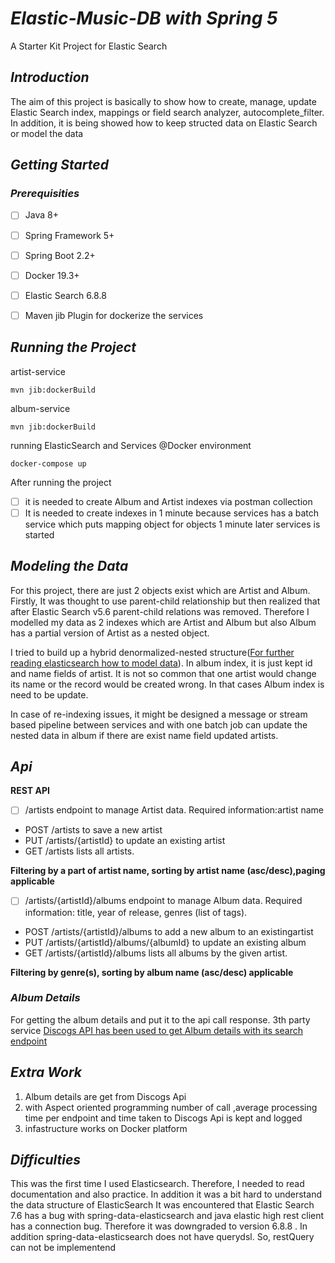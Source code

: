 # *Elastic-Music-DB with Spring 5*

A Starter Kit Project for Elastic Search 

## *Introduction*

The aim of this project is basically to show how to create, manage, update Elastic Search index, mappings or field search analyzer, autocomplete_filter. In addition, it is being showed how to keep structed data on Elastic Search or model the data

## *Getting Started*

### *Prerequisities*

 - [ ] Java 8+
 - [ ] Spring Framework 5+
 - [ ] Spring Boot 2.2+
 - [ ] Docker 19.3+
 - [ ] Elastic Search 6.8.8
 - [ ] Maven jib Plugin for dockerize the services
 

## *Running the Project*

artist-service

    mvn jib:dockerBuild

album-service

    mvn jib:dockerBuild
    
running  ElasticSearch and Services @Docker environment  

    docker-compose up
After running the project 
 - [ ] it is needed to create Album and Artist indexes via postman collection
 - [ ] It is needed to create indexes in 1 minute because services has a batch service which puts mapping object for objects 1 minute later services is started

## *Modeling the Data*

For this project, there are just 2 objects exist which are Artist and Album. Firstly, It was thought to use parent-child relationship but then realized that after Elastic Search v5.6 parent-child relations was removed. Therefore I modelled my data as 2 indexes which are Artist and Album but also Album has a partial version of Artist as a nested object. 

I tried to build up a hybrid denormalized-nested structure([For further reading elasticsearch how to model data](https://www.elastic.co/guide/en/elasticsearch/guide/master/modeling-your-data.html)). In album index, it is just kept id and name fields of artist. It is not so common that one artist would change its name or the record would be created wrong. In that cases Album index is need to be update.

In case of re-indexing issues, it might be designed a message or stream based pipeline between services and with one batch job can update the nested data in album if there  are exist name field updated artists.

## *Api*

**REST API**

 - [ ] /artists endpoint to manage Artist data. Required information:artist name
 - POST /artists to save a new artist
 - PUT /artists/{artistId} to update an existing artist
 - GET /artists lists all artists.

**Filtering by a part of artist name, sorting by artist name (asc/desc),paging applicable**

 - [ ] /artists/{artistId}/albums endpoint to manage Album data. Required information: title, year of release, genres (list of tags).
 - POST /artists/{artistId}/albums to add a new album to an existingartist
 - PUT /artists/{artistId}/albums/{albumId} to update an existing album
 - GET /artists/{artistId}/albums lists all albums by the given artist.

**Filtering by genre(s), sorting by album name (asc/desc) applicable**

### *Album Details*

For getting the album details and put it to the api call response. 3th party service [Discogs API has been used to get Album details with its search endpoint](https://www.discogs.com/developers#page:database,header:database-search)

## *Extra Work*

 1. Album details are get from Discogs Api
 2. with Aspect oriented programming  number of call ,average processing time per endpoint and time taken to Discogs Api is kept and logged
 3. infastructure works on Docker platform
 
 
 ## *Difficulties*
 
This was the first time I used Elasticsearch. Therefore, I needed to read documentation and also practice. In addition it was a bit hard to understand the data structure of ElasticSearch It was encountered that Elastic Search 7.6 has a bug with spring-data-elasticsearch and java elastic high rest client has a connection bug. Therefore it was downgraded to version 6.8.8 . In addition spring-data-elasticsearch does not have querydsl. So, restQuery can not be implementend
 

  
